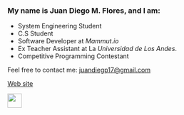### My name is Juan Diego M. Flores, and I am:

- System Engineering Student
- C.S Student
- Software Developer at *Mammut.io*
- Ex Teacher Assistant at La *Universidad de Los Andes*.
- Competitive Programming Contestant

Feel free to contact me: juandiegp17@gmail.com

[Web site](https://juankipedia.github.io)

<img height="32" width="32" src="https://cdn.jsdelivr.net/npm/simple-icons@v3/icons/codeforces.svg" href="https://codeforces.com/profile/juankipedia" />
